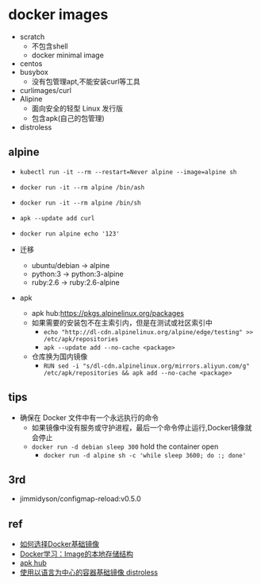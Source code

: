 # docker images

+ scratch
    + 不包含shell
    + docker minimal image
+ centos
+ busybox
    + 没有包管理apt,不能安装curl等工具
+ curlimages/curl
+ Alipine
    + 面向安全的轻型 Linux 发行版
    + 包含apk(自己的包管理)
+ distroless

## alpine

+ `kubectl run -it --rm --restart=Never alpine --image=alpine sh`
+ `docker run -it --rm alpine /bin/ash`
+ `docker run -it --rm alpine /bin/sh` 
+ `apk --update add curl`
+ `docker run alpine echo '123'`

+ 迁移
    + ubuntu/debian -> alpine
    + python:3 -> python:3-alpine
    + ruby:2.6 -> ruby:2.6-alpine

+ apk
    + apk hub:https://pkgs.alpinelinux.org/packages
    + 如果需要的安装包不在主索引内，但是在测试或社区索引中
        + `echo "http://dl-cdn.alpinelinux.org/alpine/edge/testing" >> /etc/apk/repositories`
        + `apk --update add --no-cache <package>`
    + 仓库换为国内镜像
        + `RUN sed -i "s/dl-cdn.alpinelinux.org/mirrors.aliyun.com/g" /etc/apk/repositories && apk add --no-cache <package>`

## tips
+ 确保在 Docker 文件中有一个永远执行的命令
    + 如果镜像中没有服务或守护进程，最后一个命令停止运行,Docker镜像就会停止
    + `docker run -d debian sleep 300` hold the container open
        + `docker run -d alpine sh -c 'while sleep 3600; do :; done'`


## 3rd
+ jimmidyson/configmap-reload:v0.5.0

## ref
+ [如何选择Docker基础镜像](https://blog.csdn.net/nklinsirui/article/details/80967677)
+ [Docker学习：Image的本地存储结构](https://segmentfault.com/a/1190000017579626)
+ [apk hub](https://pkgs.alpinelinux.org/packages)
+ [使用以语言为中心的容器基础镜像 distroless](https://zhuanlan.zhihu.com/p/421204096)


